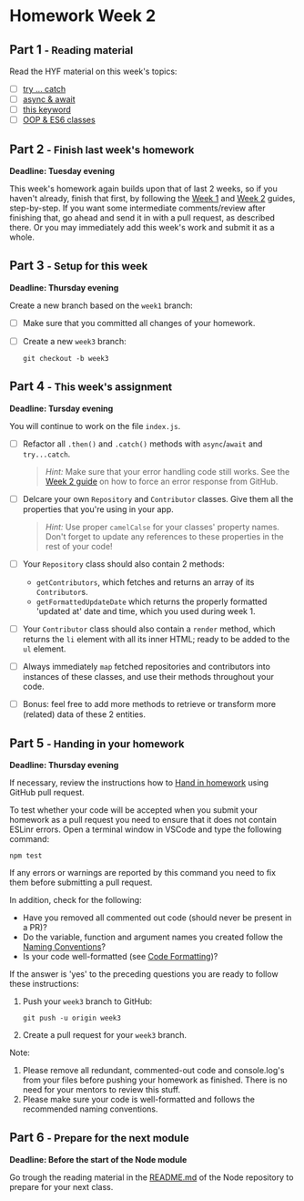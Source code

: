 # Homework Week 2

## Part 1 <small>- Reading material</small>

Read the HYF material on this week's topics:

- [ ] [try ... catch](https://github.com/HackYourFutureBelgium/fundamentals/blob/master/fundamentals/try_catch.md)
- [ ] [async & await](https://github.com/HackYourFutureBelgium/fundamentals/blob/master/fundamentals/async_await.md)
- [ ] [this keyword](https://github.com/HackYourFutureBelgium/fundamentals/blob/master/fundamentals/this.md)
- [ ] [OOP & ES6 classes](https://github.com/HackYourFutureBelgium/fundamentals/blob/master/fundamentals/oop_classes.md)

## Part 2 <small>- Finish last week's homework</small>
**Deadline: Tuesday evening**

This week's homework again builds upon that of last 2 weeks, so if you haven't already, finish that first, by following the [Week 1](../week1/MAKEME.md) and [Week 2](../week2/MAKEME.md) guides, step-by-step. If you want some intermediate comments/review after finishing that, go ahead and send it in with a pull request, as described there. Or you may immediately add this week's work and submit it as a whole.

## Part 3 <small>- Setup for this week</small>
**Deadline: Thursday evening**

Create a new branch based on the `week1` branch:

- [ ] Make sure that you committed all changes of your homework.
- [ ] Create a new `week3` branch:

   ```
   git checkout -b week3
   ```

## Part 4 <small>- This week's assignment</small>
**Deadline: Tursday evening**

You will continue to work on the file `index.js`.

- [ ] Refactor all `.then()` and `.catch()` methods with `async`/`await` and `try...catch`.

  > *Hint:* Make sure that your error handling code still works. See the [Week 2 guide](../week2/MAKEME.md) on how to force an error response from GitHub.

- [ ] Delcare your own `Repository` and `Contributor` classes. Give them all the properties that you're using in your app.

  > *Hint:* Use proper `camelCalse` for your classes' property names. Don't forget to update any references to these properties in the rest of your code!

- [ ] Your `Repository` class should also contain 2 methods:
  - `getContributors`, which fetches and returns an array of its `Contributor`s.
  - `getFormattedUpdateDate` which returns the properly formatted 'updated at' date and time, which you used during week 1.

- [ ] Your `Contributor` class should also contain a `render` method, which returns the `li` element with all its inner HTML; ready to be added to the `ul` element.

- [ ] Always immediately `map` fetched repositories and contributors into instances of these classes, and use their methods throughout your code.

- [ ] Bonus: feel free to add more methods to retrieve or transform more (related) data of these 2 entities.

## Part 5 <small>- Handing in your homework</small>
**Deadline: Thursday evening**

If necessary, review the instructions how to [Hand in homework](https://github.com/HackYourFuture/fundamentals/blob/master/fundamentals/homework_pr.md) using GitHub pull request.

To test whether your code will be accepted when you submit your homework as a pull request you need to ensure that it does not contain ESLinr errors. Open a terminal window in VSCode and type the following command:

```
npm test
```

If any errors or warnings are reported by this command you need to fix them before submitting a pull request.

In addition, check for the following:

- Have you removed all commented out code (should never be present in a PR)?
- Do the variable, function and argument names you created follow the [Naming Conventions](../../../../fundamentals/blob/master/fundamentals/naming_conventions.md)?
- Is your code well-formatted (see [Code Formatting](../../../../fundamentals/blob/master/fundamentals/code_formatting.md))?

If the answer is 'yes' to the preceding questions you are ready to follow these instructions:

1. Push your `week3` branch to GitHub:

   ```
   git push -u origin week3
   ```

2. Create a pull request for your `week3` branch.

Note:

1. Please remove all redundant, commented-out code and console.log's from your files before pushing your homework as finished. There is no need for your mentors to review this stuff.
2. Please make sure your code is well-formatted and follows the recommended naming conventions.

## Part 6 <small>- Prepare for the next module</small>
**Deadline: Before the start of the Node module**

Go trough the reading material in the [README.md](https://github.com/HackYourFuture/Node.js) of the Node repository to prepare for your next class.

